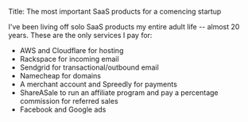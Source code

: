 Title: The most important SaaS products for a comencing startup

I've been living off solo SaaS products my entire adult life -- almost 20 years. These are the only services I pay for:
* AWS and Cloudflare for hosting
* Rackspace for incoming email
* Sendgrid for transactional/outbound email
* Namecheap for domains
* A merchant account and Spreedly for payments
* ShareASale to run an affiliate program and pay a percentage commission for referred sales
* Facebook and Google ads